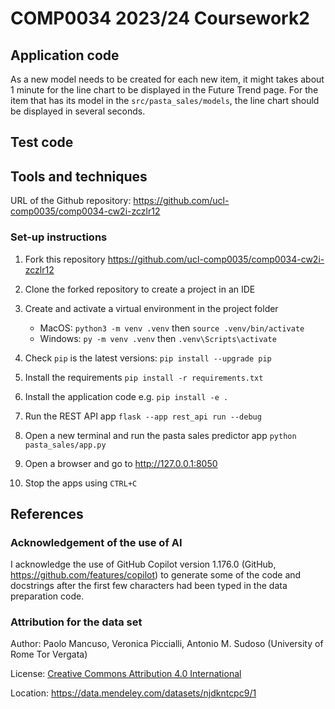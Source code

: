 # COMP0034 2023/24 Coursework2

## Application code

As a new model needs to be created for each new item, it might takes about 1 minute for the line chart to be displayed in the Future Trend page. For the item that has its model in the `src/pasta_sales/models`, the line chart should be displayed in several seconds.

## Test code

## Tools and techniques

URL of the Github repository: <https://github.com/ucl-comp0035/comp0034-cw2i-zczlr12>

### Set-up instructions

1. Fork this repository <https://github.com/ucl-comp0035/comp0034-cw2i-zczlr12>
2. Clone the forked repository to create a project in an IDE
3. Create and activate a virtual environment in the project folder

    - MacOS: `python3 -m venv .venv` then `source .venv/bin/activate`
    - Windows: `py -m venv .venv` then `.venv\Scripts\activate`
4. Check `pip` is the latest versions: `pip install --upgrade pip`
5. Install the requirements `pip install -r requirements.txt`
6. Install the application code e.g. `pip install -e .`
4. Run the REST API app `flask --app rest_api run --debug`
5. Open a new terminal and run the pasta sales predictor app `python pasta_sales/app.py`
5. Open a browser and go to <http://127.0.0.1:8050>
6. Stop the apps using `CTRL+C`

## References

### Acknowledgement of the use of AI

I acknowledge the use of GitHub Copilot version 1.176.0 (GitHub, https://github.com/features/copilot) to generate some of the code and docstrings after the first few characters had been typed in the data preparation code.

### Attribution for the data set

Author: Paolo Mancuso, Veronica Piccialli, Antonio M. Sudoso (University of Rome Tor Vergata)

License: [Creative Commons Attribution 4.0 International](https://creativecommons.org/licenses/by/4.0/legalcode)

Location: https://data.mendeley.com/datasets/njdkntcpc9/1